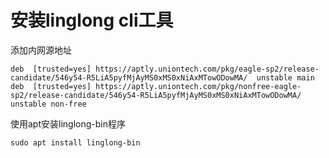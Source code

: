 # 安装linglong cli工具
添加内网源地址

```plain
deb  [trusted=yes] https://aptly.uniontech.com/pkg/eagle-sp2/release-candidate/546y54-R5LiA5pyfMjAyMS0xMS0xNiAxMTowODowMA/  unstable main
deb  [trusted=yes] https://aptly.uniontech.com/pkg/nonfree-eagle-sp2/release-candidate/546y54-R5LiA5pyfMjAyMS0xMS0xNiAxMTowODowMA/  unstable non-free
```
使用apt安装linglong-bin程序
```plain
sudo apt install linglong-bin
```

